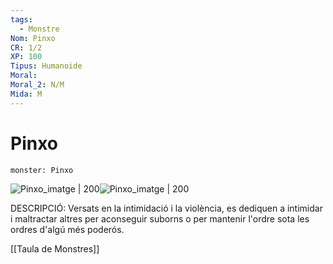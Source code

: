 ```yaml
---
tags:
  - Monstre
Nom: Pinxo
CR: 1/2
XP: 100
Tipus: Humanoide
Moral: 
Moral_2: N/M
Mida: M
---
```

# Pinxo

```statblock
monster: Pinxo
```

![Pinxo_imatge | 200](https://64.media.tumblr.com/1d5e1fda717c4b2cf7cd8ae72cdd279b/tumblr_pohkn3Pf5E1sjcqwio1_1280.jpg)![Pinxo_imatge | 200](https://i.pinimg.com/736x/9c/f8/fa/9cf8fa764ba7119e01b8700e31fe916a.jpg)

DESCRIPCIÓ: 
Versats en la intimidació i la violència, es dediquen a intimidar i maltractar altres per aconseguir suborns o per mantenir l'ordre sota les ordres d'algú més poderós.

[[Taula de Monstres]]